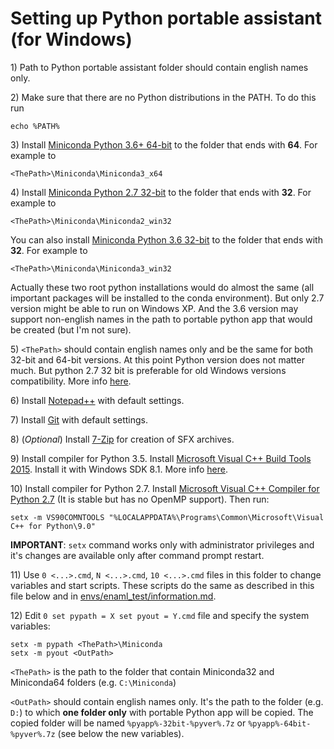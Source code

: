 # Setting up Python portable assistant (for Windows)

1\) Path to Python portable assistant folder should contain english names only.

2\) Make sure that there are no Python distributions in the PATH. To do this run
```
echo %PATH%
```
3\) Install [Miniconda Python 3.6+ 64-bit](https://repo.continuum.io/miniconda/Miniconda3-latest-Windows-x86_64.exe) to the folder that ends with **64**. For example to
```
<ThePath>\Miniconda\Miniconda3_x64
```
4\) Install [Miniconda Python 2.7 32-bit](https://repo.continuum.io/miniconda/Miniconda2-latest-Windows-x86.exe) to the folder that ends with **32**. For example to
```
<ThePath>\Miniconda\Miniconda2_win32
```
You can also install [Miniconda Python 3.6 32-bit](https://repo.continuum.io/miniconda/Miniconda3-latest-Windows-x86.exe) to the folder that ends with **32**. For example to
```
<ThePath>\Miniconda\Miniconda3_win32
```
Actually these two root python installations would do almost the same (all important packages will be installed to the conda environment). But only 2.7 version might be able to run on Windows XP. And the 3.6 version may support non-english names in the path to portable python app that would be created (but I'm not sure).

5\) `<ThePath>` should contain english names only and be the same for both 32-bit and 64-bit versions. At this point Python version does not matter much. But python 2.7 32 bit is preferable for old Windows versions compatibility. More info [here](http://conda.pydata.org/miniconda.html).

6\) Install [Notepad++](https://notepad-plus-plus.org/download) with default settings.

7\) Install [Git](https://git-scm.com/downloads) with default settings.

8\) (*Optional*) Install [7-Zip](http://www.7-zip.org/) for creation of SFX archives.

9\) Install compiler for Python 3.5. Install [Microsoft Visual C++ Build Tools 2015](https://go.microsoft.com/fwlink/?LinkId=691126). Install it with Windows SDK 8.1. More info [here](https://blogs.msdn.microsoft.com/vcblog/2016/03/31/announcing-the-official-release-of-the-visual-c-build-tools-2015/).

10\) Install compiler for Python 2.7. Install [Microsoft Visual C++ Compiler for Python 2.7](https://www.microsoft.com/en-us/download/details.aspx?id=44266) (It is stable but has no OpenMP support). Then run:
```
setx -m VS90COMNTOOLS "%LOCALAPPDATA%\Programs\Common\Microsoft\Visual C++ for Python\9.0"
```
**IMPORTANT**: `setx` command works only with administrator privileges and it's changes are available only after command prompt restart.

11\) Use `0 <...>.cmd`, `N <...>.cmd`, `10 <...>.cmd` files in this folder to change variables and start scripts. These scripts do the same as described in this file below and in [envs/enaml_test/information.md](envs/enaml_test/information.md).

12\) Edit `0 set pypath = X set pyout = Y.cmd` file and specify the system variables:
```
setx -m pypath <ThePath>\Miniconda
setx -m pyout <OutPath>
```
`<ThePath>` is the path to the folder that contain Miniconda32 and Miniconda64 folders (e.g. `C:\Miniconda`)

`<OutPath>` should contain english names only. It's the path to the folder (e.g. `D:`) to which __one folder only__ with portable Python app will be copied. The copied folder will be named `%pyapp%-32bit-%pyver%.7z` or `%pyapp%-64bit-%pyver%.7z` (see below the new variables).
